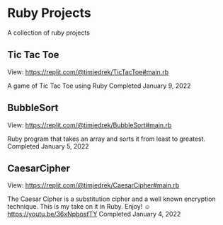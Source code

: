 # Ruby Projects
A collection of ruby projects

## Tic Tac Toe

View: https://replit.com/@timjedrek/TicTacToe#main.rb

A game of Tic Tac Toe using Ruby
Completed January 9, 2022

## BubbleSort ##

View: https://replit.com/@timjedrek/BubbleSort#main.rb

Ruby program that takes an array and sorts it from least to greatest.
Completed January 5, 2022

## CaesarCipher ##

View: https://replit.com/@timjedrek/CaesarCipher#main.rb

The Caesar Cipher is a substitution cipher and a well known encryption technique.  This is my take on it in Ruby.  Enjoy!  ☺️ https://youtu.be/36xNpbosfTY
Completed January 4, 2022